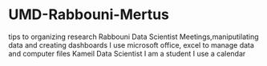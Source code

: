 # UMD-Rabbouni-Mertus
tips to organizing research
Rabbouni
Data Scientist
Meetings,maniputilating data and creating dashboards
I use microsoft office, excel to manage data and computer files
Kameil 
Data Scientist
I am a student 
I use a calendar 
